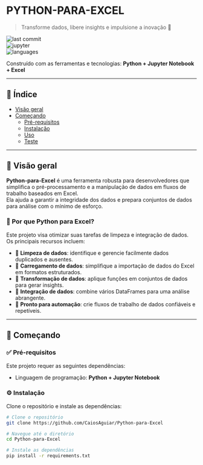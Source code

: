 # PYTHON-PARA-EXCEL

> Transforme dados, libere insights e impulsione a inovação 🚀  

![last commit](https://img.shields.io/github/last-commit/CaiosAguiar/Python-para-Excel)  
![jupyter](https://img.shields.io/badge/jupyter-notebook-orange?logo=jupyter)  
![languages](https://img.shields.io/github/languages/count/CaiosAguiar/Python-para-Excel)

Construído com as ferramentas e tecnologias: **Python + Jupyter Notebook + Excel**

---

## 📑 Índice
- [Visão geral](#visão-geral)
- [Começando](#começando)
  - [Pré-requisitos](#pré-requisitos)
  - [Instalação](#instalação)
  - [Uso](#uso)
  - [Teste](#teste)

---

## 📖 Visão geral

**Python-para-Excel** é uma ferramenta robusta para desenvolvedores que simplifica o pré-processamento e a manipulação de dados em fluxos de trabalho baseados em Excel.  
Ela ajuda a garantir a integridade dos dados e prepara conjuntos de dados para análise com o mínimo de esforço.

### 🔎 Por que Python para Excel?
Este projeto visa otimizar suas tarefas de limpeza e integração de dados. Os principais recursos incluem:

- 🧹 **Limpeza de dados**: identifique e gerencie facilmente dados duplicados e ausentes.  
- 📂 **Carregamento de dados**: simplifique a importação de dados do Excel em formatos estruturados.  
- 🔄 **Transformação de dados**: aplique funções em conjuntos de dados para gerar insights.  
- 🔗 **Integração de dados**: combine vários DataFrames para uma análise abrangente.  
- 🤖 **Pronto para automação**: crie fluxos de trabalho de dados confiáveis e repetíveis.  

---

## 🚀 Começando

### ✅ Pré-requisitos
Este projeto requer as seguintes dependências:
- Linguagem de programação: **Python + Jupyter Notebook**

### ⚙️ Instalação

Clone o repositório e instale as dependências:

```bash
# Clone o repositório
git clone https://github.com/CaiosAguiar/Python-para-Excel

# Navegue até o diretório
cd Python-para-Excel

# Instale as dependências
pip install -r requirements.txt
